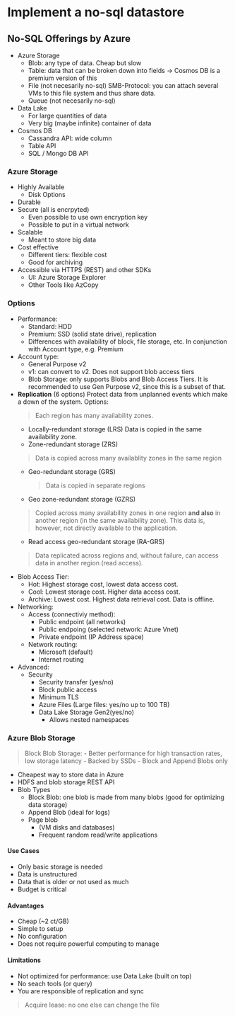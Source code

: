 # Implement a no-sql datastore

## No-SQL Offerings by Azure

- Azure Storage
  - Blob: any type of data. Cheap but slow
  - Table: data that can be broken down into fields -> Cosmos DB is a premium version of this
  - File (not necesarily no-sql) SMB-Protocol: you can attach several VMs to this file system and thus share data.
  - Queue (not necesarily no-sql)
- Data Lake
  - For large quantities of data
  - Very big (maybe infinite) container of data
- Cosmos DB
  - Cassandra API: wide column
  - Table API
  - SQL / Mongo DB API

### Azure Storage

- Highly Available
  - Disk Options
- Durable
- Secure (all is encrpyted)
  - Even possible to use own encryption key
  - Possible to put in a virtual network
- Scalable
  - Meant to store big data
- Cost effective
  - Different tiers: flexible cost
  - Good for archiving
- Accessible via HTTPS (REST) and other SDKs
  - UI: Azure Storage Explorer
  - Other Tools like AzCopy

### Options

- Performance:
  - Standard: HDD
  - Premium: SSD (solid state drive), replication
  - Differences with availability of block, file storage, etc. In conjunction with Account type, e.g. Premium
- Account type:
  - General Purpose v2
  - v1: can convert to v2. Does not support blob access tiers
  - Blob Storage: only supports Blobs and Blob Access Tiers. It is recommended to use Gen Purpose v2, since this is a subset of that.
- **Replication** (6 options) Protect data from unplanned events which make a down of the system. Options:
    > Each region has many availability zones.
  - Locally-redundant storage (LRS)
    Data is copied in the same availability zone.
  - Zone-redundant storage (ZRS)
   > Data is copied across many availablity zones in the same region
  - Geo-redundant storage (GRS)
    > Data is copied in separate regions
  - Geo zone-redundant storage (GZRS)
  > Copied across many availability zones in one region **and also** in another region (in the same availability zone). This data is, however, not directly available to the application.
  - Read access geo-redundant storage (RA-GRS)
  > Data replicated across regions and, without failure, can access data in another region (read access).
- Blob Access Tier:
  - Hot: Highest storage cost, lowest data access cost.
  - Cool: Lowest storage cost. Higher data access cost.
  - Archive: Lowest cost. Highest data retrieval cost. Data is offline.
- Networking:
  - Access (connectiviy method):
    - Public endpoint (all networks)
    - Public endpoing (selected network: Azure Vnet)
    - Private endpoint (IP Address space)
  - Network routing:
    - Microsoft (default)
    - Internet routing
- Advanced:
  - Security
    - Security transfer (yes/no)
    - Block public access
    - Minimum TLS
    - Azure Files (Large files: yes/no up to 100 TB)
    - Data Lake Storage Gen2(yes/no)
      - Allows nested namespaces

### Azure Blob Storage

> Block Blob Storage:
    - Better performance for high transaction rates, low storage latency
    - Backed by SSDs
    - Block and Append Blobs only

- Cheapest way to store data in Azure
- HDFS and blob storage REST API
- Blob Types
  - Block Blob: one blob is made from many blobs (good for optimizing data storage)
  - Append Blob (ideal for logs)
  - Page blob
    - (VM disks and databases)
    - Frequent random read/write applications

#### Use Cases

- Only basic storage is needed
- Data is unstructured
- Data that is older or not used as much
- Budget is critical

#### Advantages

- Cheap (~2 ct/GB)
- Simple to setup
- No configuration
- Does not require powerful computing to manage

#### Limitations

- Not optimized for performance: use Data Lake (built on top)
- No seach tools (or query)
- You are responsible of replication and sync

> Acquire lease: no one else can change the file
